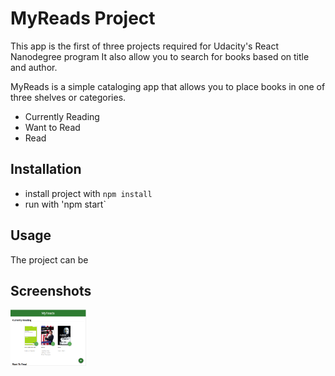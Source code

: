 # MyReads Project
 This app is the first of three projects required for  Udacity's React Nanodegree program 
 It also allow you to search for books based on title and author.

MyReads is a simple cataloging app that allows you to place books in one of three shelves or categories.

- Currently Reading
- Want to Read
- Read

## Installation

* install project with `npm install`
* run with 'npm start`

## Usage

The project can be 

 

## Screenshots
<p float="left">
      <img src="./screenShot/1.PNG" width="24%" /> 

</p>
 
